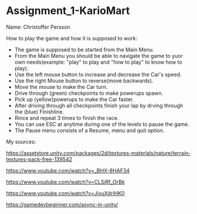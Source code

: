 # Assignment_1-KarioMart

Name: Christoffer Persson

How to play the game and how it is supposed to work:
- The game is supposed to be started from the Main Menu.
- From the Main Menu you should be able to navigate the game to yuor own needs(example: "play" to play and "how to play" to know how to play).
- Use the left mouse button to increase and decrease the Car's speed.
- Use the right Mouse button to reverse(move backwards).
- Move the mouse to make the Car turn.
- Drive through (green) checkpoints to make powerups spawn.
- Pick up (yellow)powerups to make the Car faster.
- After driving through all checkpoints finish your lap by drving through the (blue) Finishline.
- Rince and repeat 3 times to finish the race.
- You can use ESC at anytime during one of the levels to pause the game.
- The Pause menu consists of a Resume, menu and quit option.

My sources:

https://assetstore.unity.com/packages/2d/textures-materials/nature/terrain-textures-pack-free-139542 

https://www.youtube.com/watch?v=_BHX-8HAF34

https://www.youtube.com/watch?v=CLSiRf_OrBk

https://www.youtube.com/watch?v=JivuXdrIHK0

https://gamedevbeginner.com/async-in-unity/
